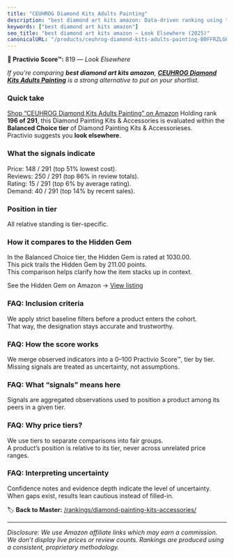 ```yaml
---
title: "CEUHROG Diamond Kits Adults Painting"
description: "best diamond art kits amazon: Data-driven ranking using the Practivio Score™. Positioned by quality, value, demand, findability, momentum."
keywords: ["best diamond art kits amazon"]
seo_title: "best diamond art kits amazon — Look Elsewhere (2025)"
canonicalURL: "/products/ceuhrog-diamond-kits-adults-painting-B0FFRZLGQB/"
---
```


**🚫 Practivio Score™:** 819 — _Look Elsewhere_


*If you're comparing **best diamond art kits amazon**, **[CEUHROG Diamond Kits Adults Painting](https://www.amazon.com/dp/B0FFRZLGQB?tag=practivio-20)** is a strong alternative to put on your shortlist.*
### Quick take
[Shop “CEUHROG Diamond Kits Adults Painting” on Amazon](https://www.amazon.com/dp/B0FFRZLGQB?tag=practivio-20)
Holding rank **196 of 291**, this Diamond Painting Kits & Accessories is evaluated within the **Balanced Choice tier** of Diamond Painting Kits & Accessorieses.  
Practivio suggests you **look elsewhere**.

### What the signals indicate
Price: 148 / 291 (top 51% lowest cost).  
Reviews: 250 / 291 (top 86% in review totals).  
Rating: 15 / 291 (top 6% by average rating).  
Demand: 40 / 291 (top 14% by recent sales).

### Position in tier
All relative standing is tier-specific.

### How it compares to the Hidden Gem
In the Balanced Choice tier, the Hidden Gem is rated at 1030.00.  
This pick trails the Hidden Gem by 211.00 points.  
This comparison helps clarify how the item stacks up in context.  

See the Hidden Gem on Amazon → [View listing](https://www.amazon.com/dp/B07RWD3S5Q?tag=practivio-20)

### FAQ: Inclusion criteria
We apply strict baseline filters before a product enters the cohort.  
That way, the designation stays accurate and trustworthy.

### FAQ: How the score works
We merge observed indicators into a 0–100 Practivio Score™, tier by tier.  
Missing signals are treated as uncertainty, not assumptions.

### FAQ: What “signals” means here
Signals are aggregated observations used to position a product among its peers in a given tier.

### FAQ: Why price tiers?
We use tiers to separate comparisons into fair groups.  
A product’s position is relative to its tier, never across unrelated price ranges.

### FAQ: Interpreting uncertainty
Confidence notes and evidence depth indicate the level of uncertainty.  
When gaps exist, results lean cautious instead of filled-in.


🏷️ **Back to Master:** [/rankings/diamond-painting-kits-accessories/](/rankings/diamond-painting-kits-accessories/)

---
_Disclosure: We use Amazon affiliate links which may earn a commission. We don’t display live prices or review counts. Rankings are produced using a consistent, proprietary methodology._
